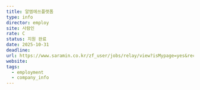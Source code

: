 ```yaml
---
title: 알엠에쓰플랫폼
type: info
director: employ
site: 사람인
rate: C
status: 지원 완료
date: 2025-10-31
deadline:
url: https://www.saramin.co.kr/zf_user/jobs/relay/view?isMypage=yes&rec_idx=52180464&recommend_ids=eJxNjrkBA0EIA6txjvgEsQtx%2F12Ys29vNxz0EQoi0j8FefEdiqCkDeqNza6NLGnZ6AKtnSU0YhArC9Wj2cb%2BqNIe1LOZjW12R%2FlhLktdiFZt56F28%2FrZ%2FlljMlcV5gzhGkJHuWHh%2FJ%2Fuh8qc7T3ULPvhFxdcP%2BE%3D&view_type=quick_complete&gz=1&t_ref_scnid=869&t_ref_content=SRI_050_APPLY-Q_AVA_RCT&t_ref=complete_layer&referNonce=82d2432b52e9ce728b0b&relayNonce=ab63d6be8c16123d9c40&immediately_apply_layer_open=n#seq=0
website:
tags:
  - employment
  - company_info
---
```








